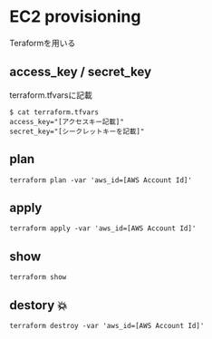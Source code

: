 # EC2 provisioning

Teraformを用いる

## access_key / secret_key

terraform.tfvarsに記載

```
$ cat terraform.tfvars
access_key="[アクセスキー記載]"
secret_key="[シークレットキーを記載]"
```

## plan

```
terraform plan -var 'aws_id=[AWS Account Id]'
```

## apply

```
terraform apply -var 'aws_id=[AWS Account Id]'
```

## show

```
terraform show
```

## destory :boom:

```
terraform destroy -var 'aws_id=[AWS Account Id]'
```
